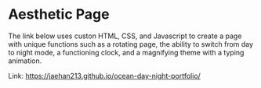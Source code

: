 # Aesthetic Page

The link below uses custon HTML, CSS, and Javascript to create a page with unique functions such as a rotating page, the ability to switch from day to night mode, a functioning clock, and a magnifying theme with a typing animation. 

Link: https://jaehan213.github.io/ocean-day-night-portfolio/
